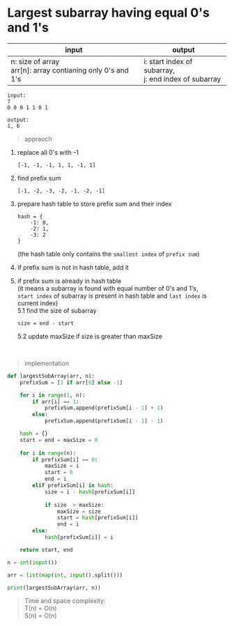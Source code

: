 # Largest subarray having equal 0's and 1's

| input | output |
| --- | --- |
| n: size of array<br>arr[n]: array contianing only 0's and 1's | i: start index of subarray, <br>j: end index of subarray |

```
input:
7
0 0 0 1 1 0 1

output:
1, 6
```
> appraoch


1. replace all 0's with -1
   ```
   [-1, -1, -1, 1, 1, -1, 1]
   ```
2. find prefix sum
    ```
    [-1, -2, -3, -2, -1, -2, -1]
    ```
3. prepare hash table to store prefix sum and their index
   ```
   hash = {
       -1: 0,
       -2: 1,
       -3: 2
   }
   ```
   (the hash table only contains the `smallest index` of `prefix sum`)

4. if prefix sum is not in hash table, add it

5. if prefix sum is already in hash table
   <br>(it means a subarray is found with equal number of 0's and 1's,
   <br>`start index` of subarray is present in hash table and `last index` is current index)
   <br>5.1 find the size of subarray
   ```
   size = end - start
   ```
   5.2 update maxSize if size is greater than maxSize

<br>

> implementation

```python
def largestSubArray(arr, n):
    prefixSum = [1 if arr[0] else -1]

    for i in range(1, n):
        if arr[i] == 1:
            prefixSum.append(prefixSum[i - 1] + 1)
        else:
            prefixSum.append(prefixSum[i - 1] - 1)

    hash = {}
    start = end = maxSize = 0
    
    for i in range(n):
        if prefixSum[i] == 0:
            maxSize = i
            start = 0
            end = i
        elif prefixSum[i] in hash:
            size = i - hash[prefixSum[i]]
            
            if size  > maxSize:
                maxSize = size
                start = hash[prefixSum[i]]
                end = i
        else:
            hash[prefixSum[i]] = i

    return start, end

n = int(input())

arr = list(map(int, input().split()))

print(largestSubArray(arr, n))
```
> Time and space complexity:
<br>T(n) = O(n)
<br>S(n) = O(n)